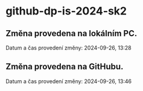 # github-dp-is-2024-sk2

## Změna provedena na lokálním PC.
Datum a čas provedení změny: 2024-09-26, 13:28

## Změna provedena na GitHubu.
Datum a čas provedení změny: 2024-09-26, 13:46
